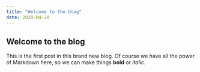 ```yaml
---
title: "Welcome to the blog"
date: 2020-04-20
---
```


## Welcome to the blog

This is the first post in this brand new blog.
Of course we have all the power of Markdown here,
so we can make things **bold** or _italic_.

